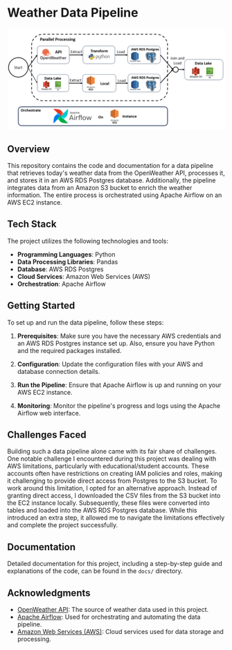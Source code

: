 # Weather Data Pipeline

![Flow Diagram](https://github.com/VincentRevel/Weather-DAG-Airflow/blob/main/Project%20Flow%20Diagram.png)

## Overview

This repository contains the code and documentation for a data pipeline that retrieves today's weather data from the OpenWeather API, processes it, and stores it in an AWS RDS Postgres database. Additionally, the pipeline integrates data from an Amazon S3 bucket to enrich the weather information. The entire process is orchestrated using Apache Airflow on an AWS EC2 instance.

## Tech Stack

The project utilizes the following technologies and tools:

- **Programming Languages**: Python
- **Data Processing Libraries**: Pandas
- **Database**: AWS RDS Postgres
- **Cloud Services**: Amazon Web Services (AWS)
- **Orchestration**: Apache Airflow

## Getting Started

To set up and run the data pipeline, follow these steps:

1. **Prerequisites**: Make sure you have the necessary AWS credentials and an AWS RDS Postgres instance set up. Also, ensure you have Python and the required packages installed.

2. **Configuration**: Update the configuration files with your AWS and database connection details.

3. **Run the Pipeline**: Ensure that Apache Airflow is up and running on your AWS EC2 instance.

4. **Monitoring**: Monitor the pipeline's progress and logs using the Apache Airflow web interface.

## Challenges Faced
Building such a data pipeline alone came with its fair share of challenges. One notable challenge I encountered during this project was dealing with AWS limitations, particularly with educational/student accounts. These accounts often have restrictions on creating IAM policies and roles, making it challenging to provide direct access from Postgres to the S3 bucket.
To work around this limitation, I opted for an alternative approach. Instead of granting direct access, I downloaded the CSV files from the S3 bucket into the EC2 instance locally. Subsequently, these files were converted into tables and loaded into the AWS RDS Postgres database. While this introduced an extra step, it allowed me to navigate the limitations effectively and complete the project successfully.

## Documentation

Detailed documentation for this project, including a step-by-step guide and explanations of the code, can be found in the `docs/` directory.

## Acknowledgments

- [OpenWeather API](https://openweathermap.org/api): The source of weather data used in this project.
- [Apache Airflow](https://airflow.apache.org/): Used for orchestrating and automating the data pipeline.
- [Amazon Web Services (AWS)](https://aws.amazon.com/): Cloud services used for data storage and processing.
